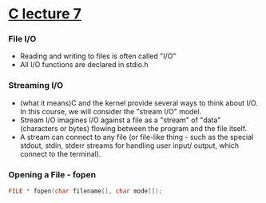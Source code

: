 # [C lecture 7](https://github.com/Khair9/Year-2-CompSci-Notes/blob/main/P2T/P2T.md)

### File I/O
 - Reading and writing to files is often called "I/O"
 - All I/O functions are declared in stdio.h

### Streaming I/O
 - (what it means)C and the kernel provide several ways to think about I/O.
In this course, we will consider the "stream I/O" model.
 - Stream I/O imagines I/O against a file as a "stream" of
"data" (characters or bytes) flowing between the program
and the file itself.
 - A stream can connect to any file (or file-like thing - such as
the special stdout, stdin, stderr streams for
handling user input/ output, which connect to the
terminal).

### Opening a File - fopen

``` c
FILE * fopen(char filename[], char mode[]);
```
